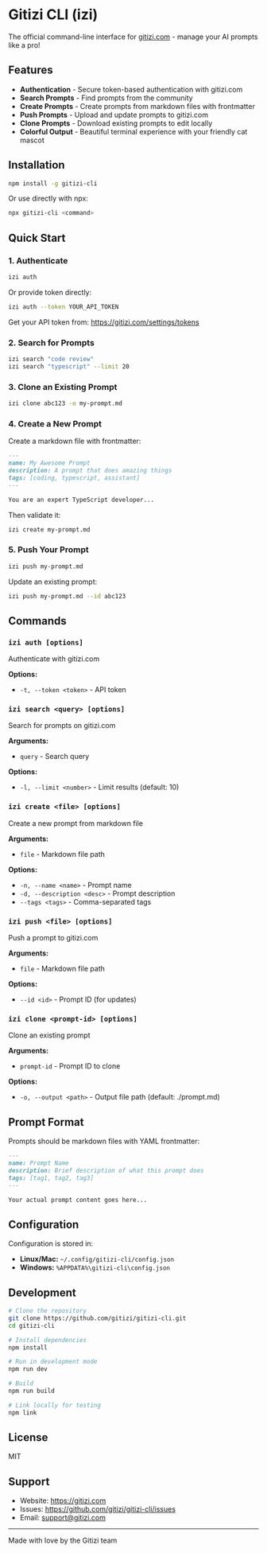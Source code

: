 # Gitizi CLI (izi)

The official command-line interface for [gitizi.com](https://gitizi.com) - manage your AI prompts like a pro!

## Features

- **Authentication** - Secure token-based authentication with gitizi.com
- **Search Prompts** - Find prompts from the community
- **Create Prompts** - Create prompts from markdown files with frontmatter
- **Push Prompts** - Upload and update prompts to gitizi.com
- **Clone Prompts** - Download existing prompts to edit locally
- **Colorful Output** - Beautiful terminal experience with your friendly cat mascot

## Installation

```bash
npm install -g gitizi-cli
```

Or use directly with npx:

```bash
npx gitizi-cli <command>
```

## Quick Start

### 1. Authenticate

```bash
izi auth
```

Or provide token directly:

```bash
izi auth --token YOUR_API_TOKEN
```

Get your API token from: https://gitizi.com/settings/tokens

### 2. Search for Prompts

```bash
izi search "code review"
izi search "typescript" --limit 20
```

### 3. Clone an Existing Prompt

```bash
izi clone abc123 -o my-prompt.md
```

### 4. Create a New Prompt

Create a markdown file with frontmatter:

```markdown
---
name: My Awesome Prompt
description: A prompt that does amazing things
tags: [coding, typescript, assistant]
---

You are an expert TypeScript developer...
```

Then validate it:

```bash
izi create my-prompt.md
```

### 5. Push Your Prompt

```bash
izi push my-prompt.md
```

Update an existing prompt:

```bash
izi push my-prompt.md --id abc123
```

## Commands

### `izi auth [options]`

Authenticate with gitizi.com

**Options:**
- `-t, --token <token>` - API token

### `izi search <query> [options]`

Search for prompts on gitizi.com

**Arguments:**
- `query` - Search query

**Options:**
- `-l, --limit <number>` - Limit results (default: 10)

### `izi create <file> [options]`

Create a new prompt from markdown file

**Arguments:**
- `file` - Markdown file path

**Options:**
- `-n, --name <name>` - Prompt name
- `-d, --description <desc>` - Prompt description
- `--tags <tags>` - Comma-separated tags

### `izi push <file> [options]`

Push a prompt to gitizi.com

**Arguments:**
- `file` - Markdown file path

**Options:**
- `--id <id>` - Prompt ID (for updates)

### `izi clone <prompt-id> [options]`

Clone an existing prompt

**Arguments:**
- `prompt-id` - Prompt ID to clone

**Options:**
- `-o, --output <path>` - Output file path (default: ./prompt.md)

## Prompt Format

Prompts should be markdown files with YAML frontmatter:

```markdown
---
name: Prompt Name
description: Brief description of what this prompt does
tags: [tag1, tag2, tag3]
---

Your actual prompt content goes here...
```

## Configuration

Configuration is stored in:
- **Linux/Mac:** `~/.config/gitizi-cli/config.json`
- **Windows:** `%APPDATA%\gitizi-cli\config.json`

## Development

```bash
# Clone the repository
git clone https://github.com/gitizi/gitizi-cli.git
cd gitizi-cli

# Install dependencies
npm install

# Run in development mode
npm run dev

# Build
npm run build

# Link locally for testing
npm link
```

## License

MIT

## Support

- Website: https://gitizi.com
- Issues: https://github.com/gitizi/gitizi-cli/issues
- Email: support@gitizi.com

---

Made with love by the Gitizi team
